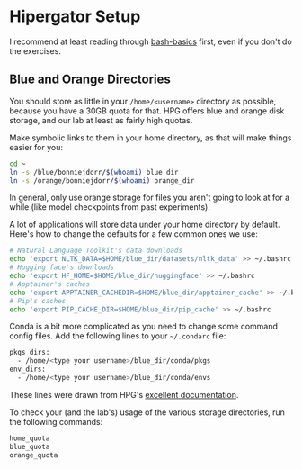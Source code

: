 # Hipergator Setup

I recommend at least reading through [bash-basics](../bash-basics) first, even if you don't do the exercises.

## Blue and Orange Directories
You should store as little in your `/home/<username>` directory as possible, because you have a 30GB quota for that.
HPG offers blue and orange disk storage, and our lab at least as fairly high quotas.

Make symbolic links to them in your home directory, as that will make things easier for you:
```bash
cd ~
ln -s /blue/bonniejdorr/$(whoami) blue_dir
ln -s /orange/bonniejdorr/$(whoami) orange_dir
```
In general, only use orange storage for files you aren't going to look at for a while (like model checkpoints from past experiments).

A lot of applications will store data under your home directory by default.
Here's how to change the defaults for a few common ones we use:
```bash
# Natural Language Toolkit's data downloads
echo 'export NLTK_DATA=$HOME/blue_dir/datasets/nltk_data' >> ~/.bashrc
# Hugging face's downloads
echo 'export HF_HOME=$HOME/blue_dir/huggingface' >> ~/.bashrc
# Apptainer's caches
echo 'export APPTAINER_CACHEDIR=$HOME/blue_dir/apptainer_cache' >> ~/.bashrc
# Pip's caches
echo 'export PIP_CACHE_DIR=$HOME/blue_dir/pip_cache' >> ~/.bashrc
```

Conda is a bit more complicated as you need to change some command config files.
Add the following lines to your `~/.condarc` file:
```bash
pkgs_dirs:
  - /home/<type your username>/blue_dir/conda/pkgs
env_dirs:
  - /home/<type your username>/blue_dir/conda/envs
```
These lines were drawn from HPG's [excellent documentation](https://help.rc.ufl.edu/doc/Managing_Python_environments_and_Jupyter_kernels).

To check your (and the lab's) usage of the various storage directories, run the following commands:
```bash
home_quota
blue_quota
orange_quota
```

